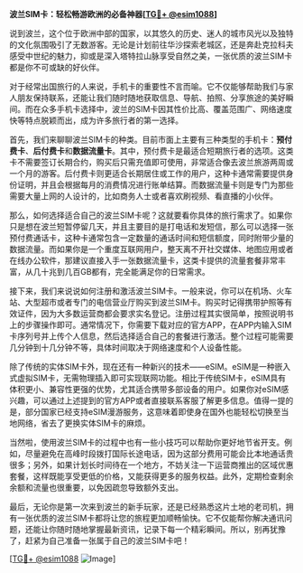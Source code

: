 **波兰SIM卡：轻松畅游欧洲的必备神器[[TG💪+ @esim1088](https://t.me/s/esim1088)]**

说到波兰，这个位于欧洲中部的国家，以其悠久的历史、迷人的城市风光以及独特的文化氛围吸引了无数游客。无论是计划前往华沙探索老城区，还是奔赴克拉科夫感受中世纪的魅力，抑或是深入塔特拉山脉享受自然之美，一张优质的波兰SIM卡都是你不可或缺的好伙伴。

对于经常出国旅行的人来说，手机卡的重要性不言而喻。它不仅能够帮助我们与家人朋友保持联系，还能让我们随时随地获取信息、导航、拍照、分享旅途的美好瞬间。而在众多手机卡选择中，波兰的SIM卡因其性价比高、覆盖范围广、网络速度快等特点脱颖而出，成为许多旅行者的第一选择。

首先，我们来聊聊波兰SIM卡的种类。目前市面上主要有三种类型的手机卡：**预付费卡**、**后付费卡**和**数据流量卡**。其中，预付费卡是最适合短期旅行者的选项。这类卡不需要签订长期合约，购买后只需充值即可使用，非常适合像去波兰旅游两周或一个月的游客。后付费卡则更适合长期居住或工作的用户，这种卡通常需要提供身份证明，并且会根据每月的消费情况进行账单结算。而数据流量卡则是专门为那些需要大量上网的人设计的，比如商务人士或者喜欢刷视频、看直播的小伙伴。

那么，如何选择适合自己的波兰SIM卡呢？这就要看你具体的旅行需求了。如果你只是想在波兰短暂停留几天，并且主要目的是打电话和发短信，那么可以选择一张预付费通话卡，这种卡通常包含一定数量的通话时间和短信额度，同时附带少量的数据流量。而如果你是一个重度互联网用户，整天离不开社交媒体、地图应用或者在线办公软件，那建议直接入手一张数据流量卡，这类卡提供的流量套餐非常丰富，从几十兆到几百GB都有，完全能满足你的日常需求。

接下来，我们来说说如何注册和激活波兰SIM卡。一般来说，你可以在机场、火车站、大型超市或者专门的电信营业厅购买到波兰SIM卡。购买时记得携带护照等有效证件，因为大多数运营商都会要求实名登记。注册过程其实很简单，按照说明书上的步骤操作即可。通常情况下，你需要下载对应的官方APP，在APP内输入SIM卡序列号并上传个人信息，然后选择适合自己的套餐进行激活。整个过程可能需要几分钟到十几分钟不等，具体时间取决于网络速度和个人设备性能。

除了传统的实体SIM卡外，现在还有一种新兴的技术——eSIM。eSIM是一种嵌入式虚拟SIM卡，无需物理插入即可实现联网功能。相比于传统SIM卡，eSIM具有体积更小、兼容性更强的优势，尤其适合携带多部设备的用户。如果你对eSIM感兴趣，可以通过上述提到的官方APP或者直接联系客服了解更多信息。值得一提的是，部分国家已经支持eSIM漫游服务，这意味着即使身在国外也能轻松切换至当地网络，省去了更换实体SIM卡的麻烦。

当然啦，使用波兰SIM卡的过程中也有一些小技巧可以帮助你更好地节省开支。例如，尽量避免在高峰时段拨打国际长途电话，因为这部分费用可能会比本地通话贵很多；另外，如果计划长时间待在一个地方，不妨关注一下运营商推出的区域优惠套餐，这样既能享受更低的价格，又能获得更多的服务权益。此外，定期检查剩余余额和流量也很重要，以免因疏忽导致额外支出。

最后，无论你是第一次来到波兰的新手玩家，还是已经熟悉这片土地的老司机，拥有一张优质的波兰SIM卡都将让您的旅程更加顺畅愉快。它不仅能帮你解决通讯问题，还能让你随时随地掌握最新资讯，记录下每一个精彩瞬间。所以，别再犹豫了，赶紧为自己准备一张属于自己的波兰SIM卡吧！

[[TG💪+ @esim1088](https://t.me/s/esim1088) ![Image](https://i.postimg.cc/4NQfJmqS/Snipaste-2025-05-13-00-14-12.png)]